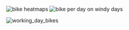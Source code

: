 
![bike heatmaps](https://user-images.githubusercontent.com/47668423/95985137-818c5000-0e24-11eb-91da-6b1d1c375308.png)
![bike per day on windy days](https://user-images.githubusercontent.com/47668423/95985142-83561380-0e24-11eb-875f-3036e39e37d7.png)

![working_day_bikes](https://user-images.githubusercontent.com/47668423/95996573-1b5af980-0e33-11eb-88b3-a0915f1ff614.png)


